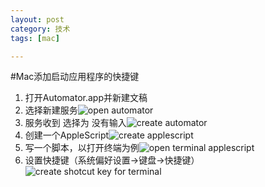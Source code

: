 ```yaml
---
layout: post
category: 技术
tags: [mac]

---
```


#Mac添加启动应用程序的快捷键

1. 打开Automator.app并新建文稿
2. 选择新建服务![open automator](http://wx-xw.github.io/assets/pic/open-automator.png)
3. 服务收到 选择为 没有输入![create automator](http://wx-xw.github.io/assets/pic/create-automator.png)
4. 创建一个AppleScript![create applescript](http://wx-xw.github.io/assets/pic/create-applescript.png)
5. 写一个脚本，以打开终端为例![open terminal applescript](http://wx-xw.github.io/assets/pic/open-terminal-applescript.png)
6. 设置快捷键（系统偏好设置->键盘->快捷键）![create shotcut key for terminal](http://wx-xw.github.io/assets/pic/create-shotcut-key-for-terminal.png)